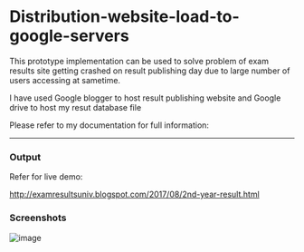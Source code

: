 # Distribution-website-load-to-google-servers

This prototype implementation can be used to solve problem of exam results site getting crashed on result publishing day due to large number of users accessing at sametime.

I have used Google blogger to host result publishing website and Google drive to host my resut database file

Please refer to my documentation for full information:

-----


### Output

Refer for live demo: 

http://examresultsuniv.blogspot.com/2017/08/2nd-year-result.html

### Screenshots

![image]()
